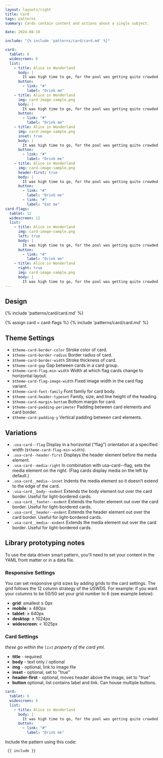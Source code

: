 ```yaml
---
layout: layouts/right
title: Card
tags: patterns
summary: Cards contain content and actions about a single subject.

date: 2024-08-10

include: "{% include 'patterns/card/card.md' %}"

card:
  tablet: 6
  widescreen: 6
  list:
    - title: Alice in Wonderland
      body: |
        It was high time to go, for the pool was getting quite crowded with the birds and animals that had fallen into it: there were a Duck and a Dodo, a Lory and an Eaglet, and several other curious creatures.
      button:
        - link: "#"
          label: "Drink me"
    - title: Alice in Wonderland
      img: card-image-sample.png
      body: |
        It was high time to go, for the pool was getting quite crowded with the birds and animals that had fallen into it: there were a Duck and a Dodo, a Lory and an Eaglet, and several other curious creatures.
      button:
        - link: "#"
          label: "Drink me"
    - title: Alice in Wonderland
      img: card-image-sample.png
      inset: true
      body: |
        It was high time to go, for the pool was getting quite crowded with the birds and animals that had fallen into it: there were a Duck and a Dodo, a Lory and an Eaglet, and several other curious creatures.
      button:
        - link: "#"
          label: "Drink me"
    - title: Alice in Wonderland
      img: card-image-sample.png
      header-first: true
      body: |
        It was high time to go, for the pool was getting quite crowded with the birds and animals that had fallen into it: there were a Duck and a Dodo, a Lory and an Eaglet, and several other curious creatures.
      button:
        - link: "#"
          label: "Drink me"
        - link: "#"
          label: "Eat me"
card-flags:
  tablet: 12
  widescreen: 12
  list:
    - title: Alice in Wonderland
      img: card-image-sample.png
      left: true
      body: |
        It was high time to go, for the pool was getting quite crowded with the birds and animals that had fallen into it: there were a Duck and a Dodo, a Lory and an Eaglet, and several other curious creatures.
      button:
        - link: "#"
          label: "Drink me"
    - title: Alice in Wonderland
      right: true
      img: card-image-sample.png
      body: |
        It was high time to go, for the pool was getting quite crowded with the birds and animals that had fallen into it: there were a Duck and a Dodo, a Lory and an Eaglet, and several other curious creatures. 
---
```



## Design
{% include 'patterns/card/card.md' %}

{% assign card = card-flags %}
{% include 'patterns/card/card.md' %}

## Theme Settings
- `$theme-card-border-color` Stroke color of card.
- `$theme-card-border-radius` Border radius of card.
- `$theme-card-border-width` Stroke thickness of card.
- `$theme-card-gap` Gap between cards in a card group.
- `$theme-card-flag-min-width` Width at which flag cards change to horizontal layout.
- `$theme-card-flag-image-width` Fixed image width in the card flag variant.
- `$theme-card-font-family` Font family for card body.
- `$theme-card-header-typeset` Family, size, and line height of the heading.
- `$theme-card-margin-bottom` Bottom margin for card.
- `$theme-card-padding-perimeter` Padding between card elements and card border.
- `$theme-card-padding-y` Vertical padding between card elements.

## Variations
- `.usa-card--flag` Display in a horizontal (“flag”) orientation at a specified width (`$theme-card-flag-min-width`).
- `.usa-card--header-first` Displays the header element before the media element.
- `.usa-card--media-right` In combination with usa-card--flag, sets the media element on the right. (Flag cards display media on the left by default.)
- `.usa-card__media--inset` Indents the media element so it doesn’t extend to the edge of the card.
- `.usa-card__body--exdent` Extends the body element out over the card border. Useful for light-bordered cards.
- `.usa-card__footer--exdent` Extends the footer element out over the card border. Useful for light-bordered cards.
- `.usa-card__header--exdent` Extends the header element out over the card border. Useful for light-bordered cards.
- `.usa-card__media--exdent` Extends the media element out over the card border. Useful for light-bordered cards.

## Library prototyping notes
To use the data driven smart pattern, you'll need to set your content in the YAML front matter or in a data file. 

### Responsive Settings
You can set responsive grid sizes by adding grids to the card settings. The grid follows the 12 column strategy of the USWDS. For example: if you want your columns to be 50/50 set your grid number to 6 (see example below):
- **grid**: smallest ≥ 0px
- **mobile**: ≥ 480px
- **tablet**: ≥ 640px
- **desktop**: ≥ 1024px
- **widescreen**: < 1025px

### Card Settings
_these go within the `list` property of the card yml._
- **title** - required
- **body** - text only / optional
- **img** - optional, link to image file
- **inset** - optional, set to "true"
- **header-first** - optional, moves header above the image, set to "true"
- **button** optional, list contains label and link. Can house multiple buttons.

```yml
card:
  tablet: 6 
  widescreen: 6
  list:
    - title: Alice in Wonderland
      body: |
        It was high time to go, for the pool was getting quite crowded with the birds and animals that had fallen into it: there were a Duck and a Dodo, a Lory and an Eaglet, and several other curious creatures.
      button:
        - link: "#"
          label: "Drink me"
```

Include the pattern using this code:

```markdown
 {{ include }}
```